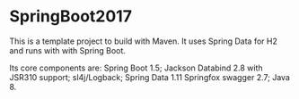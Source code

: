 # SpringBoot2017

This is a template project to build with Maven. It uses Spring Data for H2 and runs with with Spring Boot.

Its core components are:
Spring Boot 1.5;
Jackson Databind 2.8 with JSR310 support;
sl4j/Logback;
Spring Data 1.11
Springfox swagger 2.7;
Java 8. 